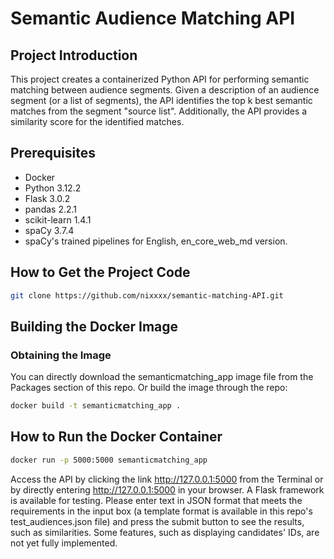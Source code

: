 # Semantic Audience Matching API

## Project Introduction
This project creates a containerized Python API for performing semantic matching between audience segments. Given a description of an audience segment (or a list of segments), the API identifies the top k best semantic matches from the segment "source list". Additionally, the API provides a similarity score for the identified matches.

## Prerequisites
- Docker
- Python 3.12.2
- Flask 3.0.2
- pandas 2.2.1
- scikit-learn 1.4.1
- spaCy 3.7.4
- spaCy's trained pipelines for English, en_core_web_md version.

## How to Get the Project Code
```bash
git clone https://github.com/nixxxx/semantic-matching-API.git
```
## Building the Docker Image
### Obtaining the Image
You can directly download the semanticmatching_app image file from the Packages section of this repo.
Or build the image through the repo:
```bash
docker build -t semanticmatching_app .
```
## How to Run the Docker Container
```bash
docker run -p 5000:5000 semanticmatching_app
```
Access the API by clicking the link http://127.0.0.1:5000 from the Terminal or by directly entering http://127.0.0.1:5000 in your browser. A Flask framework is available for testing. Please enter text in JSON format that meets the requirements in the input box (a template format is available in this repo's test_audiences.json file) and press the submit button to see the results, such as similarities. Some features, such as displaying candidates' IDs, are not yet fully implemented.